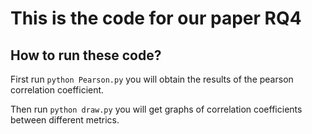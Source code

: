 # This is the code for our paper RQ4
## How to run these code?
First run ``python Pearson.py`` you will obtain the results of the pearson correlation coefficient.

Then run ``python draw.py`` you will get graphs of correlation coefficients between different metrics.
